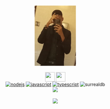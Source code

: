 <!--
### Hi there 👋
**binmalyi/binmalyi** is a ✨ _special_ ✨ repository because its `README.md` (this file) appears on your GitHub profile.

Here are some ideas to get you started:

- 🔭 I’m currently working on ...
- 🌱 I’m currently learning ...
- 👯 I’m looking to collaborate on ...
- 🤔 I’m looking for help with ...
- 💬 Ask me about ...
- 📫 How to reach me: ...
- 😄 Pronouns: ...
- ⚡ Fun fact: ...
https://github.com/devicons/devicon/blob/master/icons/typescript/typescript-original.svg
<video src="https://assets.pinterest.com/ext/embed.html?id=835840012110482022" height="445" width="345" />
<video src="https://pin.it/ZJrzBjv" width="180"/>
![Alt Text](https://media.tenor.com/AmAyEmm0CxsAAAAS/damn-dance.gif)
[![MasterHead](https://tenor.com/view/damn-dance-flirty-shawty-hey-gif-12000606)]
[![Top Langs](https://github-readme-stats.vercel.app/api/top-langs/?username=binmalyi&dark=true)](https://github.com/anuraghazra/github-readme-stats
![Bussin](https://spotify-recently-played-readme.vercel.app/api?user=c2kolwl0uwrwm31zw1msees8x&count
-->
<!DOCTYPE>
<html>
  <p align="center">
    <kbd><img src="https://github.com/binmalyi/binmalyi/blob/4da38f9e1a41a64ba30fe81282f5b006ee22ad35/img/bin.jpg" width="130" height="190" /></kbd><br><br>
    <a href="https://www.youtube.com/channel/UCzdzv_sobuxuPJHLZzIh6tg" target="blank"><img align="center" src="https://cdn-icons-png.flaticon.com/512/1384/1384060.png" alt="" height="30" width="30" /></a>
    <a href="https://www.instagram.com/bin.malyi" target="blank"><img align="center" src="https://cdn-icons-png.flaticon.com/512/1384/1384063.png" alt="" height="30" width="30" /></a><br>
    <a href="https://nodejs.org" target="_blank"> <img src="https://img.shields.io/badge/Node.js-339933?style=for-the-badge&logo=nodedotjs&logoColor=white" alt="nodejs" /></a>
    <a href="https://javascript.info" target="_blank"> <img src="https://img.shields.io/badge/JavaScript-323330?style=for-the-badge&logo=javascript&logoColor=F7DF1E" alt="javascript"/></a>
    <a href="https://www.typescriptlang.org" target="_blank"> <img src="https://img.shields.io/badge/TypeScript-007ACC?style=for-the-badge&logo=typescript&logoColor=white" alt="typescript"/></a>
    <a href"https://surrealdb.com" target="_blank"> <img src="https://raw.githubusercontent.com/surrealdb/www.surrealdb.com/main/public/static/img/assets/icon/icon.svg" alt="surrealdb" width="25" height="25" /></a><br>
    <img src="https://spotify-recently-played-readme.vercel.app/api?user=c2kolwl0uwrwm31zw1msees8x&count=1" /><br><br>
    <a href="https://discord.com/users/873576476136575006"><img src="https://lanyard.cnrad.dev/api/873576476136575006?idleMessage=bound%20to%20the%20rythm&hideDiscrim=true" width="400"/></a>
  </p>
 </html>
